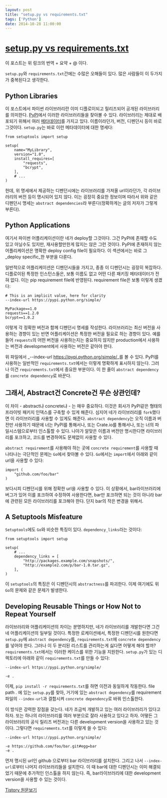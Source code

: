 ```yaml
---
layout: post
title: "setup.py vs requirements.txt"
tags: ['Python']
date: 2014-10-28 11:00:00
---
```

# [setup.py vs requirements.txt](https://caremad.io/blog/setup-vs-requirement/)

이 포스트는 위 링크의 번역 + 요약 + @ 이다.

`setup.py`와 `requirements.txt`간에는 수많은 오해들이 있다. 많은 사람들이 이 두가지가 중복된다고 생각한다.

## Python Libraries

이 포스트에서 파이썬 라이브러리란 이미 디플로이되고 릴리즈되어 공개된 라이브러리를 의미한다. [PyPI](https://pypi.python.org/pypi)에서 이러한 라이브러리들을 찾아볼 수 있다. 라이브러리는 제대로 배포되기 위해서 여러 [메타데이터](http://ko.wikipedia.org/wiki/%EB%A9%94%ED%83%80%EB%8D%B0%EC%9D%B4%ED%84%B0)를 가지고 있다. 이름이라던가, 버전, 디펜던시 등이 바로 그것이다. `setup.py`는 바로 이런 메타데이터에 대한 명세다:
    
    
    from setuptools import setup
    
    setup(
        name="MyLibrary",
        version="1.0",
        install_requires=[
            "requests",
            "bcrypt",
        ],
        # ...
    )
    

헌데, 위 명세에서 제공하는 디펜던시에는 라이브러리를 가져올 url이라던가, 각 라이브러리의 버전 등이 명시되어 있지 않다. 이는 굉장히 중요한 정보이며 따라서 위와 같은 디펜던시 명세는 `abstract dependencies`라 부른다(정확하게는 글의 저자가 그렇게 부른다).

## Python Applications

여기서 파이썬 어플리케이션이란 네가 deploy할 그것이다. 그건 PyPI에 존재할 수도 있고 아닐수도 있지만, 재사용할만한게 많지는 않은 그런 것이다. PyPI에 존재하지 않는 어플리케이션은 명확한 deploy config file이 필요하다. 이 섹션에서는 바로 그 _deploy specific_한 부분을 다룬다.

일반적으로 어플리케이션은 디펜던시들을 가지고, 종종 이 디펜던시는 굉장히 복잡하다. 디플로이된 특정한 인스턴스들은, 보통 이름도 없고 어떤 다른 패키징 메타데이터가 전혀 없다. 이는 pip requirement file에 반영된다. requirement file은 보통 이렇게 생겼다:
    
    
    # This is an implicit value, here for clarity
    --index-url https://pypi.python.org/simple/
    
    MyPackage==1.0
    requests==1.2.0
    bcrypt==1.0.2
    

이렇게 각 정확한 버전과 함께 디펜던시 명세를 작성한다. 라이브러리는 최신 버전을 사용하는 경향이 있는 반면 어플리케이션은 특정한 버전을 필요로 하는 경향이 있다. 예를 들어 `requests`의 어떤 버전을 사용하는지는 중요하지 않지만 production에서 사용하는 버전과 development에서 사용하는 버전은 같아야 한다.

위 파일에서 _--index-url <https://pypi.python.org/simple/>_를 볼 수 있다. PyPI를 사용하는 일반적인 `requirements.txt`에서는 이렇게 명확하게 표시하지 않는다. 그러나 이건 `requirements.txt`에서 중요한 부분이다. 이 한 줄이 `abstract dependency`를 `concrete dependency`로 바꾼다. 

## 그래서, Abstract건 Concrete건 무슨 상관인데?

이 차이 - abstract냐 concrete냐 - 는 매우 중요하다. 이것은 회사가 PyPI같은 형태의 프라이빗 패키지 인덱스를 구축할 수 있게 해준다. 심지어 네가 라이브러리를 `fork`했다면 이 라이브러리를 사용할 수 있게도 해준다. `abstract dependency`는 오직 이름과 버전만 사용하기 때문에 너는 PyPI를 통해서나, 또는 Crate.io를 통해서나, 또는 너의 파일시스템으로부터 인스톨할 수 있다. 나아가 알맞은 이름과 버전만 명시한다면 라이브러리를 포크하고, 코드를 변경하여도 문제없이 사용할 수 있다.

`abstract requirement`를 사용해야 하는 곳에 `concrete requirement`를 사용할 때 나타나는 극단적인 문제는 `Go`에서 찾아볼 수 있다. `Go`에서는 `import`에서 아래와 같이 url을 사용할 수 있다:
    
    
    import (
        "github.com/foo/bar"
    )
    

보다시피 디펜던시를 위해 정확한 url을 사용할 수 있다. 이 상황에서, bar라이브러리에 버그가 있어 이를 포크하여 수정하여 사용한다면, bar만 포크하면 되는 것이 아니라 bar에 관련된 모든 라이브러리를 포크해야 한다. 단지 bar의 작은 변경을 위해서.

## A Setuptools Misfeature

`Setuptools`에도 `Go`와 비슷한 특징이 있다. `dependency_links`라는 것이다:
    
    
    from setuptools import setup
    
    setup(
        # ...
        dependency_links = [
            "http://packages.example.com/snapshots/",
            "http://example2.com/p/bar-1.0.tar.gz",
        ],
    )
    

이 `setuptools`의 특징은 이 디펜던시의 `abstractness`를 파괴한다. 이제 여기에도 위 `Go`의 문제와 같은 문제가 발생한다.

## Developing Reusable Things or How Not to Repeat Yourself

라이브러리와 어플리케이션의 차이는 분명하지만, 네가 라이브러리를 개발한다면 그건 네 어플리케이션의 일부일 것이다. 특정한 로케이션에서, 특정한 디펜던시를 원한다면 `setup.py`에 `abstract dependency`를, `requirements.txt`에 `concrete dependency`를 넣어야 한다. 그러나 이 두 분리된 리스트를 관리하는게 싫다면 어떻게 해야 할까? `requirements.txt`에서는 이러한 케이스를 위한 기능을 지원한다. `setup.py`가 있는 디렉토리에 아래와 같이 `requirements.txt`를 만들 수 있다:
    
    
    --index-url https://pypi.python.org/simple/
    
    -e .
    

이제, `pip install -r requirements.txt`를 하면 이전과 동일하게 작동한다. file path . 에 있는 `setup.py`를 찾아, 거기에 있는 `abstract dependency`를 requirement파일의 `--index-url`과 결합시켜 `concrete dependency`로 바꿔 인스톨한다.

이 방식은 강력한 장점을 갖는다. 네가 조금씩 개발하고 있는 여러 라이브러리가 있다고 하자. 또는 하나의 라이브러리를 여러 부분으로 잘라 사용하고 있다고 하자. 어떻든 그 라이브러리의 공식 릴리즈 버전과는 다른 development version을 사용하고 있는 것이다. 그렇다면 `requirements.txt`를 이렇게 쓸 수 있다:
    
    
    --index-url https://pypi.python.org/simple/
    
    -e https://github.com/foo/bar.git#egg=bar
    -e .
    

먼저 명시된 url인 github 으로부터 bar 라이브러리를 설치한다. 그리고 나서 `--index-url`로부터 나머지 라이브러리들을 설치한다. 이 때 bar에 대한 디펜던시는 이미 해결되었기 때문에 추가적인 인스톨을 하지 않는다. 즉, bar라이브러리에 대한 development version을 사용할 수 있는 것이다.


[Tistory 원문보기](http://khanrc.tistory.com/61)
